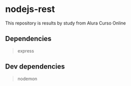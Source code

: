 # nodejs-rest
This repository is results by study from Alura Curso Online


## Dependencies
> express

## Dev dependencies
> nodemon
